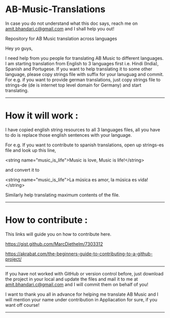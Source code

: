 # AB-Music-Translations
In case you do not understand what this doc says, reach me on amit.bhandari.c@gmail.com and I shall help you out!

Repository for AB Music translation across languages

Hey yo guys,

I need help from you people for translating AB Music to different languages. I am starting translation from English to 3 languages first i.e. Hindi (India), Spanish and Portugese. If you want to help translating it to some other language, please copy strings file with suffix for your lanuguag and commit.
For e.g. if you want to provide german translations, just copy strings file to strings-de (de is internet top level domain for Germany) and start translating.

-------------------------------------------------------------------------------------------------
# How it will work : 

I have copied english string resources to all 3 languages files, all you have to do is replace those english sentences with your language. 

For e.g. If you want to contribute to spanish translations, open up strings-es file and look up this line,

\<string name="music_is_life"\>Music is love, Music is life!\</string\>

and convert it to

\<string name="music_is_life"\>La música es amor, la música es vida!\</string\>

Similarly help translating maximum contents of the file.

-------------------------------------------------------------------------------------------------

# How to contribute : 

This links will guide you on how to contribute here.

https://gist.github.com/MarcDiethelm/7303312

https://akrabat.com/the-beginners-guide-to-contributing-to-a-github-project/


------------------------------------------------------------------------------------------------

If you have not worked with GitHub or version control before, just download the project in your local and update the files and mail it to me at amit.bhandari.c@gmail.com and I will commit them on behalf of you!


I want to thank you all in advance for helping me translate AB Music and I will mention your name under contribution in Appliacation for sure, if you want off course!

-------------------------------------------------------------------------------------------------
